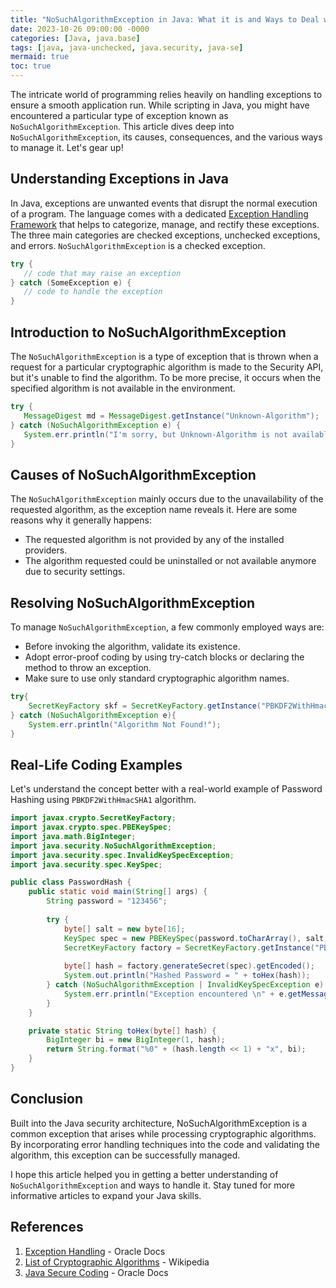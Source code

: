 ```yaml
---
title: "NoSuchAlgorithmException in Java: What it is and Ways to Deal with it "
date: 2023-10-26 09:00:00 -0000
categories: [Java, java.base]
tags: [java, java-unchecked, java.security, java-se]
mermaid: true
toc: true
---
```



The intricate world of programming relies heavily on handling exceptions to ensure a smooth application run. While scripting in Java, you might have encountered a particular type of exception known as `NoSuchAlgorithmException`. This article dives deep into `NoSuchAlgorithmException`, its causes, consequences, and the various ways to manage it. Let's gear up!

## Understanding Exceptions in Java

In Java, exceptions are unwanted events that disrupt the normal execution of a program. The language comes with a dedicated [Exception Handling Framework](https://docs.oracle.com/javase/tutorial/essential/exceptions/) that helps to categorize, manage, and rectify these exceptions. The three main categories are checked exceptions, unchecked exceptions, and errors. `NoSuchAlgorithmException` is a checked exception.

```java
try {
   // code that may raise an exception
} catch (SomeException e) {
   // code to handle the exception
}
```

## Introduction to NoSuchAlgorithmException

The `NoSuchAlgorithmException` is a type of exception that is thrown when a request for a particular cryptographic algorithm is made to the Security API, but it's unable to find the algorithm. To be more precise, it occurs when the specified algorithm is not available in the environment.
 
```java
try {
   MessageDigest md = MessageDigest.getInstance("Unknown-Algorithm");
} catch (NoSuchAlgorithmException e) {
   System.err.println("I'm sorry, but Unknown-Algorithm is not available. \\n" + e.getMessage());
}
```
## Causes of NoSuchAlgorithmException

The `NoSuchAlgorithmException` mainly occurs due to the unavailability of the requested algorithm, as the exception name reveals it. Here are some reasons why it generally happens:

- The requested algorithm is not provided by any of the installed providers.
- The algorithm requested could be uninstalled or not available anymore due to security settings.

## Resolving NoSuchAlgorithmException

To manage `NoSuchAlgorithmException`, a few commonly employed ways are:

- Before invoking the algorithm, validate its existence.
- Adopt error-proof coding by using try-catch blocks or declaring the method to throw an exception.
- Make sure to use only standard cryptographic algorithm names.

```java
try{
    SecretKeyFactory skf = SecretKeyFactory.getInstance("PBKDF2WithHmacSHA1");
} catch (NoSuchAlgorithmException e){
    System.err.println("Algorithm Not Found!");
}
```

## Real-Life Coding Examples

Let's understand the concept better with a real-world example of Password Hashing using `PBKDF2WithHmacSHA1` algorithm.

```java
import javax.crypto.SecretKeyFactory;
import javax.crypto.spec.PBEKeySpec;
import java.math.BigInteger;
import java.security.NoSuchAlgorithmException;
import java.security.spec.InvalidKeySpecException;
import java.security.spec.KeySpec;

public class PasswordHash {
    public static void main(String[] args) {
        String password = "123456";
        
        try {
            byte[] salt = new byte[16];
            KeySpec spec = new PBEKeySpec(password.toCharArray(), salt, 65536, 128);
            SecretKeyFactory factory = SecretKeyFactory.getInstance("PBKDF2WithHmacSHA1");
            
            byte[] hash = factory.generateSecret(spec).getEncoded();
            System.out.println("Hashed Password = " + toHex(hash));
        } catch (NoSuchAlgorithmException | InvalidKeySpecException e) {
            System.err.println("Exception encountered \n" + e.getMessage());
        }
    }

    private static String toHex(byte[] hash) {
        BigInteger bi = new BigInteger(1, hash);
        return String.format("%0" + (hash.length << 1) + "x", bi);
    }
}
```

## Conclusion

Built into the Java security architecture, NoSuchAlgorithmException is a common exception that arises while processing cryptographic algorithms. By incorporating error handling techniques into the code and validating the algorithm, this exception can be successfully managed.

I hope this article helped you in getting a better understanding of `NoSuchAlgorithmException` and ways to handle it. Stay tuned for more informative articles to expand your Java skills.

## References

1. [Exception Handling](https://docs.oracle.com/javase/tutorial/essential/exceptions/) - Oracle Docs
2. [List of Cryptographic Algorithms](https://en.wikipedia.org/wiki/List_of_cryptographic_key_types) - Wikipedia
3. [Java Secure Coding](https://www.oracle.com/java/technologies/javase/seccodeguide.html) - Oracle Docs

